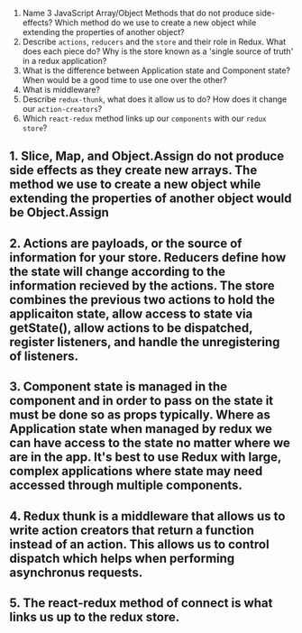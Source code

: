 1.  Name 3 JavaScript Array/Object Methods that do not produce side-effects? Which method do we use to create a new object while extending the properties of another object?
1.  Describe `actions`, `reducers` and the `store` and their role in Redux. What does each piece do? Why is the store known as a 'single source of truth' in a redux application?
1.  What is the difference between Application state and Component state? When would be a good time to use one over the other?
1.  What is middleware?
1.  Describe `redux-thunk`, what does it allow us to do? How does it change our `action-creators`?
1.  Which `react-redux` method links up our `components` with our `redux store`?

## 1. Slice, Map, and Object.Assign do not produce side effects as they create new arrays. The method we use to create a new object while extending the properties of another object would be Object.Assign

## 2. Actions are payloads, or the source of information for your store. Reducers define how the state will change according to the information recieved by the actions. The store combines the previous two actions to hold the applicaiton state, allow access to state via getState(), allow actions to be dispatched, register listeners, and handle the unregistering of listeners.

## 3. Component state is managed in the component and in order to pass on the state it must be done so as props typically. Where as Application state when managed by redux we can have access to the state no matter where we are in the app. It's best to use Redux with large, complex applications where state may need accessed through multiple components.

## 4. Redux thunk is a middleware that allows us to write action creators that return a function instead of an action. This allows us to control dispatch which helps when performing asynchronus requests.

## 5. The react-redux method of connect is what links us up to the redux store.
